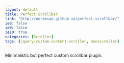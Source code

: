 ```yaml
---
layout: default
title: Perfect Scrollbar
link: "http://noraesae.github.io/perfect-scrollbar/"
ie8: false
ie9: false
ie10: true
categories: [Scroller]
tags: [jquery-custom-content-scroller, nanoscroller]
---
```

Minimalistic but perfect custom scrollbar plugin.